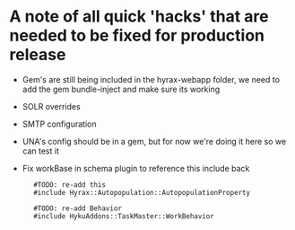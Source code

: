 # A note of all quick 'hacks' that are needed to be fixed for production release

* Gem's are still being included in the hyrax-webapp folder, we need to add the gem bundle-inject and make sure its working
* SOLR overrides
* SMTP configuration

* UNA's config should be in a gem, but for now we're doing it here so we can test it

* Fix workBase in schema plugin to reference this include back
```
      #TODO: re-add this
      #include Hyrax::Autopopulation::AutopopulationProperty

      #TODO: re-add Behavior
      #include HykuAddons::TaskMaster::WorkBehavior

```

